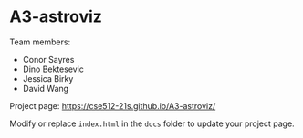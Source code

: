 
# A3-astroviz
Team members:  
* Conor Sayres  
* Dino Bektesevic  
* Jessica Birky  
* David Wang

Project page: https://cse512-21s.github.io/A3-astroviz/  

Modify or replace `index.html` in the `docs` folder to update your project page.
